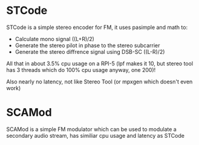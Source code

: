 # STCode
STCode is a simple stereo encoder for FM, it uses pasimple and math to:
-   Calculate mono signal ((L+R)/2)
-   Generate the stereo pilot in phase to the stereo subcarrier
-   Generate the stereo diffrence signal using DSB-SC ((L-R)/2)

All that in about 3.5% cpu usage on a RPI-5 (lpf makes it 10, but stereo tool has 3 threads which do 100% cpu usage anyway, one 200)!

Also nearly no latency, not like Stereo Tool (or mpxgen which doesn't even work)

# SCAMod
SCAMod is a simple FM modulator which can be used to modulate a secondary audio stream, has similiar cpu usage and latency as STCode